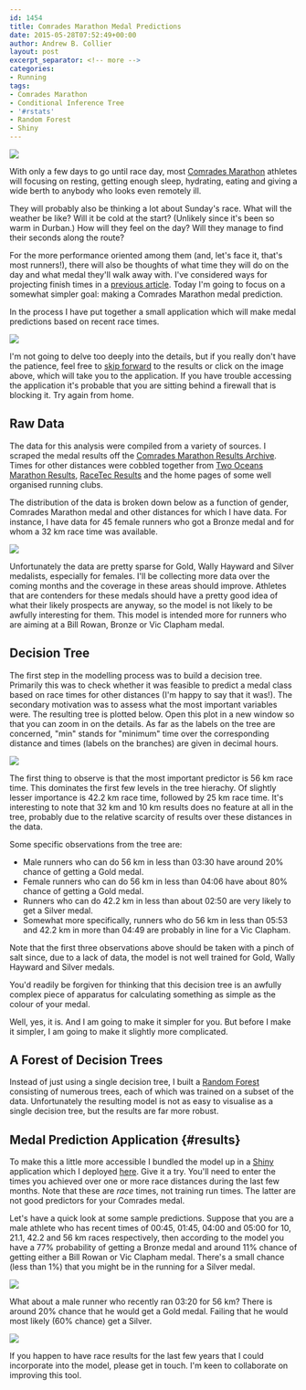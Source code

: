 ```yaml
---
id: 1454
title: Comrades Marathon Medal Predictions
date: 2015-05-28T07:52:49+00:00
author: Andrew B. Collier
layout: post
excerpt_separator: <!-- more -->
categories:
- Running
tags:
- Comrades Marathon
- Conditional Inference Tree
- '#rstats'
- Random Forest
- Shiny
---
```


<!-- more -->

<img src="{{ site.baseurl }}/static/img/2015/05/IMG_5239.png">

With only a few days to go until race day, most [Comrades Marathon](http://www.comrades.com/) athletes will focusing on resting, getting enough sleep, hydrating, eating and giving a wide berth to anybody who looks even remotely ill.

They will probably also be thinking a lot about Sunday's race. What will the weather be like? Will it be cold at the start? (Unlikely since it's been so warm in Durban.) How will they feel on the day? Will they manage to find their seconds along the route? 

For the more performance oriented among them (and, let's face it, that's most runners!), there will also be thoughts of what time they will do on the day and what medal they'll walk away with. I've considered ways for projecting finish times in a [previous article](http://www.exegetic.biz/blog/2015/04/comrades-marathon-finish-predictions/). Today I'm going to focus on a somewhat simpler goal: making a Comrades Marathon medal prediction.

In the process I have put together a small application which will make medal predictions based on recent race times.

<a href="https://datawookie.shinyapps.io/Comrades-Medal-Predictions/" target="_blank">
  <img src="{{ site.baseurl }}/static/img/2015/05/medal-prediction-interface.png">
</a>

I'm not going to delve too deeply into the details, but if you really don't have the patience, feel free to [skip forward](#results) to the results or click on the image above, which will take you to the application. If you have trouble accessing the application it's probable that you are sitting behind a firewall that is blocking it. Try again from home.

## Raw Data

The data for this analysis were compiled from a variety of sources. I scraped the medal results off the [Comrades Marathon Results Archive](http://results.ultimate.dk/comrades/resultshistory/front/index.php). Times for other distances were cobbled together from [Two Oceans Marathon Results](http://admin.twooceansmarathon.org.za/HistorySearch.aspx), [RaceTec Results](http://www.racetecresults.com/startpage.aspx?CId=35) and the home pages of some well organised running clubs.

The distribution of the data is broken down below as a function of gender, Comrades Marathon medal and other distances for which I have data. For instance, I have data for 45 female runners who got a Bronze medal and for whom a 32 km race time was available.

<img src="{{ site.baseurl }}/static/img/2015/05/medal-race-distance-count.png">

Unfortunately the data are pretty sparse for Gold, Wally Hayward and Silver medalists, especially for females. I'll be collecting more data over the coming months and the coverage in these areas should improve. Athletes that are contenders for these medals should have a pretty good idea of what their likely prospects are anyway, so the model is not likely to be awfully interesting for them. This model is intended more for runners who are aiming at a Bill Rowan, Bronze or Vic Clapham medal.

## Decision Tree

The first step in the modelling process was to build a decision tree. Primarily this was to check whether it was feasible to predict a medal class based on race times for other distances (I'm happy to say that it was!). The secondary motivation was to assess what the most important variables were. The resulting tree is plotted below. Open this plot in a new window so that you can zoom in on the details. As far as the labels on the tree are concerned, "min" stands for "minimum" time over the corresponding distance and times (labels on the branches) are given in decimal hours.

<img src="{{ site.baseurl }}/static/img/2015/05/medal-ctree.png">

The first thing to observe is that the most important predictor is 56 km race time. This dominates the first few levels in the tree hierachy. Of slightly lesser importance is 42.2 km race time, followed by 25 km race time. It's interesting to note that 32 km and 10 km results does no feature at all in the tree, probably due to the relative scarcity of results over these distances in the data.

Some specific observations from the tree are:

* Male runners who can do 56 km in less than 03:30 have around 20% chance of getting a Gold medal. 
* Female runners who can do 56 km in less than 04:06 have about 80% chance of getting a Gold medal. 
* Runners who can do 42.2 km in less than about 02:50 are very likely to get a Silver medal. 
* Somewhat more specifically, runners who do 56 km in less than 05:53 and 42.2 km in more than 04:49 are probably in line for a Vic Clapham.

Note that the first three observations above should be taken with a pinch of salt since, due to a lack of data, the model is not well trained for Gold, Wally Hayward and Silver medals.

You'd readily be forgiven for thinking that this decision tree is an awfully complex piece of apparatus for calculating something as simple as the colour of your medal.

Well, yes, it is. And I am going to make it simpler for you. But before I make it simpler, I am going to make it slightly more complicated.

## A Forest of Decision Trees

Instead of just using a single decision tree, I built a [Random Forest](http://en.wikipedia.org/wiki/Random_forest) consisting of numerous trees, each of which was trained on a subset of the data. Unfortunately the resulting model is not as easy to visualise as a single decision tree, but the results are far more robust.

## Medal Prediction Application {#results}

To make this a little more accessible I bundled the model up in a [Shiny](http://shiny.rstudio.com/) application which I deployed [here](https://datawookie.shinyapps.io/Comrades-Medal-Predictions/). Give it a try. You'll need to enter the times you achieved over one or more race distances during the last few months. Note that these are _race_ times, not training run times. The latter are not good predictors for your Comrades medal.

Let's have a quick look at some sample predictions. Suppose that you are a male athlete who has recent times of 00:45, 01:45, 04:00 and 05:00 for 10, 21.1, 42.2 and 56 km races respectively, then according to the model you have a 77% probability of getting a Bronze medal and around 11% chance of getting either a Bill Rowan or Vic Clapham medal. There's a small chance (less than 1%) that you might be in the running for a Silver medal.

<img src="{{ site.baseurl }}/static/img/2015/05/medal-predictions-bog-standard.png">

What about a male runner who recently ran 03:20 for 56 km? There is around 20% chance that he would get a Gold medal. Failing that he would most likely (60% chance) get a Silver.

<img src="{{ site.baseurl }}/static/img/2015/05/medal-predictions-gold-male.png">

If you happen to have race results for the last few years that I could incorporate into the model, please get in touch. I'm keen to collaborate on improving this tool.
